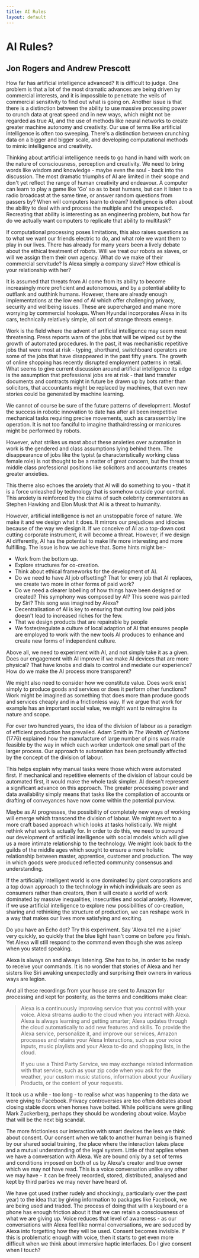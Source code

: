 ```yaml
---
title: AI Rules
layout: default
---
```


# AI Rules?
## Jon Rogers and Andrew Prescott

How far has artificial intelligence advanced? It is difficult to judge. One problem is that a lot of the most dramatic advances are being driven by commercial interests, and it is impossible to penetrate the veils of commercial sensitivity to find out what is going on. Another issue is that there is a distinction between the ability to use massive processing power to crunch data at great speed and in new ways, which might not be regarded as true AI, and the use of methods like neural networks to create greater machine autonomy and creativity. Our use of terms like artificial intelligence is often too sweeping. There's a distinction between crunching data on a bigger and bigger scale, and developing computational methods to mimic intelligence and creativity.

Thinking about artificial intelligence needs to go hand in hand with work on the nature of consciousness, perception and creativity. We need to bring words like wisdom and knowledge - maybe even the soul - back into the discussion. The most dramatic triumphs of AI are limited in their scope and don't yet reflect the range of human creativity and endeavour. A computer can learn to play a game like 'Go' so as to beat humans, but can it listen to a radio broadcast at the same time, or answer random questions from passers by? When will computers learn to dream? Intelligence is often about the ability to deal with and process the multiple and the unexpected. Recreating that ability is interesting as an engineering problem, but how far do we actually want computers to replicate that ability to multitask?

If computational processing poses limitations, this also raises questions as to what we want our friends electric to do, and what role we want them to play in our lives. There has already for many years been a lively debate about the ethical treatment of robots. Will we treat our robots as slaves, or will we assign them their own agency. What do we make of their commercial servitude? Is Alexa simply a company slave? How ethical is your relationship with her?

It is assumed that threats from AI come from its ability to become increasingly more proficient and autonomous, and by a potential ability to outflank and outthink humans. However, there are already enough implementations at the low end of AI which offer challenging privacy, security and wellbeing issues. These are supercharged and mane more worrying by commercial hookups. When Hyundai incorporates Alexa in its cars, technically relatively simple, all sort of strange threats emerge.

Work is the field where the advent of artificial intelligence may seem most threatening. Press reports warn of the jobs that will be wiped out by the growth of automated procedures. In the past, it was mechanistic repetitive jobs that were most at risk - typing, shorthand, switchboard operators are some of the jobs that have disappeared in the past fifty years. The growth of online shopping has recently disrupted employment patterns in retail. What seems to give current discussion around artificial intelligence its edge is the assumption that professional jobs are at risk - that land transfer documents and contracts might in future be drawn up by bots rather than solicitors, that accountants might be replaced by machines, that even new stories could be generated by machine learning.

We cannot of course be sure of the future patterns of development. Mostof the success in robotic innovation to date has after all been inrepetitive mechanical tasks requiring precise movements, such as carassembly line operation. It is not too fanciful to imagine thathairdressing or manicures might be performed by robots.

However, what strikes us most about these anxieties over automation in work is the gendered and class assumptions lying behind them. The disappearance of jobs like the typist (a characteristically working class female role) is not thought to be a matter of great concern, but the threat to middle class professional positions like solicitors and accountants creates greater anxieties.

This theme also echoes the anxiety that AI will do something to you - that it is a force unleashed by technology that is somehow outside your control. This anxiety is reinforced by the claims of such celebrity commentators as Stephen Hawking and Elon Musk that AI is a threat to humanity.

However, artificial intelligence is not an unstoppable force of nature. We make it and we design what it does. It mirrors our prejudices and idiocies because of the way we design it. If we conceive of AI as a top-down cost cutting corporate instrument, it will become a threat. However, if we design AI differently, AI has the potential to make life more interesting and more fulfilling. The issue is how we achieve that. Some hints might be:-

-   Work from the bottom up.
-   Explore structures for co-creation.
-   Think about ethical frameworks for the development of AI.
-   Do we need to have AI job offsetting? That for every job that AI replaces, we create two more in other forms of paid work?
-   Do we need a clearer labelling of how things have been designed or created? This symphony was composed by AI? This scene was painted by Siri? This song was imagined by Alexa?
-   Decentralisation of AI is key to ensuring that cutting low paid jobs doesn't lead to increased riches for the few.
-   That we design products that are repairable by people
-   We foster/regulate a culture of local adaption of AI that ensures people are employed to work with the new tools AI produces to enhance and create new forms of independent culture.

Above all, we need to experiment with AI, and not simply take it as a given. Does our engagement with AI improve if we make AI devices that are more physical? That have knobs and dials to control and mediate our experience? How do we make the AI process more transparent?

We might also need to consider how we constitute value. Does work exist simply to produce goods and services or does it perform other functions? Work might be imagined as something that does more than produce goods and services cheaply and in a frictionless way. If we argue that work for example has an important social value, we might want to reimagine
its nature and scope.

For over two hundred years, the idea of the division of labour as a paradigm of efficient production has prevailed. Adam Smith in *The Wealth of Nations* (1776) explained how the manufacture of large number of pins was made feasible by the way in which each worker undertook one small part of the larger process. Our approach to automation has been profoundly affected by the concept of the division of labour.

This helps explain why manual tasks were those which were automated first. If mechanical and repetitive elements of the division of labour could be automated first, it would make the whole task simpler. AI doesn't represent a significant advance on this approach. The greater processing power and data availability simply means that tasks like the compilation of accounts or drafting of conveyances have now come within
the potential purview.

Maybe as AI progresses, the possibility of completely new ways of working will emerge which transcend the division of labour. We might revert to a more craft based approach which looks at tasks holistically. We might rethink what work is actually for. In order to do this, we need to surround our development of artificial intelligence with social models which will give us a more intimate relationship to the technology. We might look back to the guilds of the middle ages which sought to ensure a more holistic relationship between master, apprentice, customer and production. The way in which goods were produced reflected community consensus and understanding.

If the artificially intelligent world is one dominated by giant corporations and a top down approach to the technology in which individuals are seen as consumers rather than creators, then it will create a world of work dominated by massive inequalities, insecurities and social anxiety. However, if we use artificial intelligence to explore new possibilities of co-creation, sharing and rethinking the structure of production, we can reshape work in a way that makes our lives more satisfying and exciting.

Do you have an Echo dot? Try this experiment. Say 'Alexa tell me a joke' very quickly, so quickly that the blue light hasn't come on before you finish. Yet Alexa will still respond to the command even though she was asleep when you stated speaking.

Alexa is always on and always listening. She has to be, in order to be ready to receive your commands. It is no wonder that stories of Alexa and her sisters like Siri awaking unexpectedly and surprising their owners in various ways are legion.

And all these recordings from your house are sent to Amazon for processing and kept for posterity, as the terms and conditions make clear:

> Alexa is a continuously improving service that you control with your
> voice. Alexa streams audio to the cloud when you interact with Alexa.
> Alexa is always learning and getting smarter; Alexa updates through
> the cloud automatically to add new features and skills. To provide the
> Alexa service, personalize it, and improve our services, Amazon
> processes and retains your Alexa Interactions, such as your voice
> inputs, music playlists and your Alexa to-do and shopping lists, in
> the cloud.
>
> If you use a Third Party Service, we may exchange related information
> with that service, such as your zip code when you ask for the weather,
> your custom music stations, information about your Auxiliary Products,
> or the content of your requests.

It took us a while - too long - to realise what was happening to the data we were giving to Facebook. Privacy controversies are too often debates about closing stable doors when horses have bolted. While politicians were grilling Mark Zuckerberg, perhaps they should be wondering about voice. Maybe that will be the next big scandal. 

The more frictionless our interaction with smart devices the less we think about consent. Our consent when we talk to another human being is framed by our shared social training, the place where the interaction takes place and a mutual understanding of the legal system. Little of that applies when we have a conversation with Alexa. We are bound only by a set of terms and conditions imposed on both of us by Alexa's creator and true owner which we may not have read. This is a voice conversation unlike any other we may have - it can be freely recorded, stored, distributed, analysed and kept by third parties we may never have heard of.

We have got used (rather rudely and shockingly, particularly over the past year) to the idea that by giving information to packages like Facebook, we are being used and traded. The process of doing that with a keyboard or a phone has enough friction about it that we can retain a consciousness of what we are giving up. Voice reduces that level of awareness - as our conversations with Alexa feel like normal conversations, we are seduced by Alexa into forgetting how they will be used. Consent becomes invisible. If this is problematic enough with voice, then it starts to get even more difficult when we think about immersive haptic interfaces. Do I give consent when I touch?
